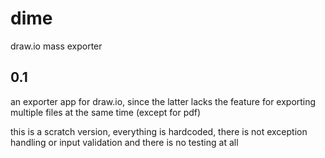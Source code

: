 # dime
draw.io mass exporter

## 0.1

an exporter app for draw.io, since the latter lacks the feature for exporting multiple files at the same time (except for pdf)

this is a scratch version, everything is hardcoded, there is not exception handling or input validation and there is no testing at all
